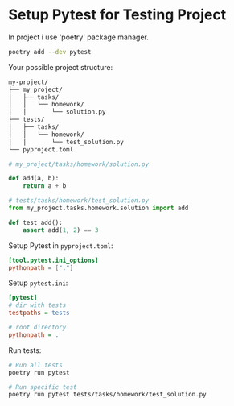 # Setup Pytest for Testing Project
In project i use 'poetry' package manager.

```bash
poetry add --dev pytest
```

Your possible project structure:

```txt
my-project/
├── my_project/
│   ├── tasks/
│   │   └── homework/
│   │       └── solution.py
├── tests/
│   ├── tasks/
│   │   └── homework/
│   │       └── test_solution.py
└── pyproject.toml
```

```python
# my_project/tasks/homework/solution.py

def add(a, b):
    return a + b
```

```python
# tests/tasks/homework/test_solution.py
from my_project.tasks.homework.solution import add

def test_add():
    assert add(1, 2) == 3
```

Setup Pytest in `pyproject.toml`:
```toml
[tool.pytest.ini_options]
pythonpath = ["."]
```

Setup `pytest.ini`:
```ini
[pytest]
# dir with tests
testpaths = tests

# root directory
pythonpath = .
```

Run tests:

```bash
# Run all tests
poetry run pytest

# Run specific test
poetry run pytest tests/tasks/homework/test_solution.py
```
